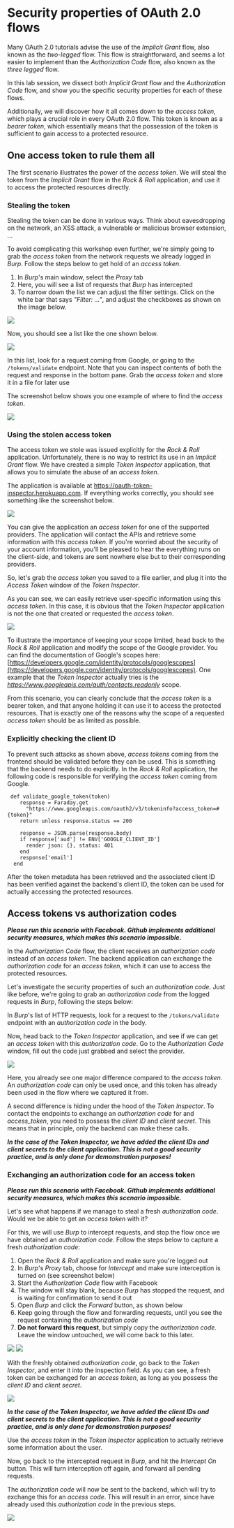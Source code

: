 # Security properties of OAuth 2.0 flows

Many OAuth 2.0 tutorials advise the use of the *Implicit Grant* flow, also known as the *two-legged* flow. This flow is straightforward, and seems a lot easier to implement than the *Authorization Code* flow, also known as the *three legged* flow.

In this lab session, we dissect both *Implicit Grant* flow and the *Authorization Code* flow, and show you the specific security properties for each of these flows.

Additionally, we will discover how it all comes down to the *access token*,
which plays a crucial role in every OAuth 2.0 flow. This token is known as a
*bearer token*, which essentially means that the possession of the token is
sufficient to gain access to a protected resource.

## One access token to rule them all

The first scenario illustrates the power of the *access token*. We will steal the token from the *Implicit Grant* flow in the *Rock & Roll* application, and use it to access the protected resources directly.

### Stealing the token

Stealing the token can be done in various ways. Think about eavesdropping on the network, an XSS attack, a vulnerable or malicious browser extension, ...

To avoid complicating this workshop even further, we're simply going to grab the *access token* from the network requests we already logged in *Burp*. Follow the steps below to get hold of an *access token*.

1. In *Burp*'s main window, select the *Proxy* tab
2. Here, you will see a list of requests that *Burp* has intercepted
3. To narrow down the list we can adjust the filter settings. Click on the white bar that says *"Filter: ..."*, and adjust the checkboxes as shown on the image below.

![](images/burp_filter.png)

Now, you should see a list like the one shown below.

![](images/burp_oauthreqs.png)

In this list, look for a request coming from Google, or going to the `/tokens/validate` endpoint. Note that you can inspect contents of both the request and response in the bottom pane. Grab the *access token* and store it in a file for later use

The screenshot below shows you one example of where to find the *access token*.

![](images/burp_accesstoken.png)


### Using the stolen access token

The access token we stole was issued explicitly for the *Rock & Roll* application. Unfortunately, there is no way to restrict its use in an *Implicit Grant* flow. We have created a simple *Token Inspector* application, that allows you to simulate the abuse of an *access token*.

The application is available at https://oauth-token-inspector.herokuapp.com. If everything works correctly, you should see something like the screenshot below.

![](images/token_inspector_app.png)

You can give the application an *access token* for one of the supported providers. The application will contact the APIs and retrieve some information with this *access token*. If you're worried about the security of your account information, you'll be pleased to hear the everything runs on the client-side, and tokens are sent nowhere else but to their corresponding providers.

So, let's grab the *access token* you saved to a file earlier, and plug it into the *Access Token* window of the *Token Inspector*.

As you can see, we can easily retrieve user-specific information using this *access token*. In this case, it is obvious that the *Token Inspector* application is not the one that created or requested the *access token*.

![](images/token_inspector_user_info_fetched.png)

To illustrate the importance of keeping your scope limited, head back to the *Rock & Roll* application and modify the scope of the Google provider. You can find the documentation of Google's scopes here: [https://developers.google.com/identity/protocols/googlescopes](https://developers.google.com/identity/protocols/googlescopes). One example that the *Token Inspector* actually tries is the *https://www.googleapis.com/auth/contacts.readonly* scope.

From this scenario, you can clearly conclude that the *access token* is a bearer token, and that anyone holding it can use it to access the protected resources.
That is exactly one of the reasons why the scope of a requested *access token* should be as limited as possible.

### Explicitly checking the client ID

To prevent such attacks as shown above, *access tokens* coming from the frontend should be validated before they can be used. This is something that the backend needs to do explicitly. In the *Rock & Roll* application, the following code is responsible for verifying the *access token* coming from Google.

```
 def validate_google_token(token)
    response = Faraday.get
      "https://www.googleapis.com/oauth2/v3/tokeninfo?access_token=#{token}"
    return unless response.status == 200

    response = JSON.parse(response.body)
    if response['aud'] != ENV['GOOGLE_CLIENT_ID']
      render json: {}, status: 401
    end
    response['email']
  end
```

After the token metadata has been retrieved and the associated client ID has been verified against the backend's client ID, the token can be used for actually accessing the protected resources.

## Access tokens vs authorization codes

__*Please run this scenario with Facebook. Github implements additional security measures, which makes this scenario impossible.*__

In the *Authorization Code* flow, the client receives an *authorization code* instead of an *access token*. The backend application can exchange the *authorization code* for an *access token*, which it can use to access the protected resources.

Let's investigate the security properties of such an *authorization code*. Just like before, we're going to grab an *authorization code* from the logged requests in *Burp*, following the steps below:

In *Burp*'s list of HTTP requests, look for a request to the `/tokens/validate` endpoint with an *authorization code* in the body.

Now, head back to the *Token Inspector* application, and see if we can get an *access token* with this *authorization code*. Go to the *Authorization Code* window, fill out the code just grabbed and select the provider.

![](images/token_inspector_fill_out_access_token.png)

Here, you already see one major difference compared to the *access token*. An *authorization code* can only be used once, and this token has already been used in the flow where we captured it from.

A second difference is hiding under the hood of the *Token Inspector*. To contact the endpoints to exchange an *authorization code* for and *access_token*, you need to possess the *client ID* and *client secret*. This means that in principle, only the backend can make these calls.

__*In the case of the Token Inspector, we have added the client IDs and client secrets to the client application. This is not a good security practice, and is only done for demonstration purposes!*__

### Exchanging an authorization code for an access token

__*Please run this scenario with Facebook. Github implements additional security measures, which makes this scenario impossible.*__

Let's see what happens if we manage to steal a fresh *authorization code*. Would we be able to get an *access token* with it?

For this, we will use *Burp* to intercept requests, and stop the flow once we have obtained an *authorization code*. Follow the steps below to capture a fresh *authorization code*:

1. Open the *Rock & Roll* application and make sure you're logged out
1. In *Burp*'s *Proxy* tab, choose for *Intercept* and make sure interception is turned on (see screenshot below)
2. Start the *Authorization Code* flow with Facebook
3. The window will stay blank, because *Burp* has stopped the request, and is waiting for confirmation to send it out
3. Open *Burp* and click the *Forward* button, as shown below
4. Keep going through the flow and forwarding requests, until you see the request containing the *authorization code*
5. **Do not forward this request**, but simply copy the *authorization code*. Leave the window untouched, we will come back to this later.

![](images/burp_intercepton.png)
![](images/burp_interceptforward.png)

With the freshly obtained *authorization code*, go back to the *Token Inspector*, and enter it into the inspection field. As you can see, a fresh token can be exchanged for an *access token*, as long as you possess the *client ID* and *client secret*.

![](images/token_inspector_auth_code_user_info_fetched.png)

__*In the case of the Token Inspector, we have added the client IDs and client secrets to the client application. This is not a good security practice, and is only done for demonstration purposes!*__

Use the *access token* in the *Token Inspector* application to actually retrieve some information about the user.

Now, go back to the intercepted request in *Burp*, and hit the *Intercept On* button. This will turn interception off again, and forward all pending requests.

The *authorization code* will now be sent to the backend, which will try to exchange this for an *access code*. This will result in an error, since have already used this *authorization code* in the previous steps.

![](images/token_inspector_used_auth_code_error.png)

